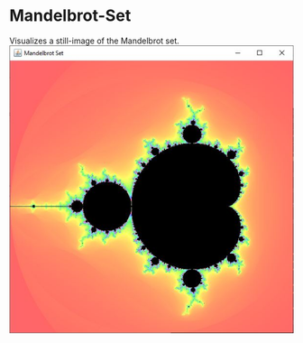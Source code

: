 # Mandelbrot-Set
Visualizes a still-image of the Mandelbrot set.
![Mandelbrot](https://github.com/puzzlingConundrum/Mandelbrot-Set/blob/main/Mandelbrot_img.JPG)
